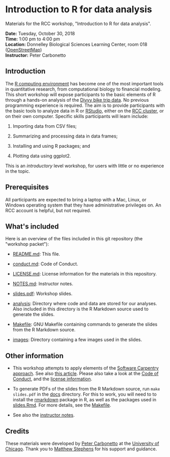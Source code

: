 # Introduction to R for data analysis

Materials for the RCC workshop, "Introduction to R for data analysis".

**Date:** Tuesday, October 30, 2018<br>
**Time:** 1:00 pm to 4:00 pm<br>
**Location:** Donnelley Biological Sciences Learning Center, room 018
([OpenStreetMap][openstreetmap])<br>
**Instructor:** Peter Carbonetto

## Introduction

The [R computing environment][R] has become one of the most important
tools in quantitative research, from computational biology to
financial modeling. This short workshop will expose participants to
the basic elements of R through a hands-on analysis of the
[Divvy bike trip data][divvy-data]. No previous programming experience
is required. The aim is to provide participants with the basic tools
to analyze data in R or [RStudio][rstudio], either on the
[RCC cluster][RCC], or on their own computer. Specific skills
participants will learn include:

1. Importing data from CSV files;

2. Summarizing and processing data in data frames;

3. Installing and using R packages; and

4. Plotting data using ggplot2.

This is an *introductory* level workshop, for users with little or no
experience in the topic.

## Prerequisites

All participants are expected to bring a laptop with a Mac, Linux, or
Windows operating system that they have administrative privileges
on. An RCC account is helpful, but not required.

## What's included

Here is an overview of the files included in this git repository (the
"workshop packet"):

+ [README.md](README.md): This file.

+ [conduct.md](conduct.md): Code of Conduct.

+ [LICENSE.md](license.md): License information for the materials in
  this repository.

+ [NOTES.md](NOTES.md): Instructor notes.

+ [slides.pdf](slides.pdf): Workshop slides.

+ [analysis](analysis): Directory where code and data are stored for
  our analyses. Also included in this directory is the R Markdown
  source used to generate the slides.

+ [Makefile](Makefile): GNU Makefile containing commands to
  generate the slides from the R Markdown source.

+ [images](images): Directory containing a few images used in the slides.

## Other information

+ This workshop attempts to apply elements of the
[Software Carpentry approach][swc]. See also
[this article][swc-lessons-learned]. Please also take a look at the
[Code of Conduct](conduct.md), and the
[license information](LICENSE.md).

+ To generate PDFs of the slides from the R Markdown source, run `make
slides.pdf` in the [docs](docs) directory. For this to work, you will
need to to install the [rmarkdown][rmarkdown] package in R, as well as
the packages used in [slides.Rmd](analysis/slides.Rmd). For more details,
see the [Makefile](docs/Makefile).

+ See also the [instructor notes](NOTES.md).

## Credits

These materials were developed by [Peter Carbonetto][peter] at the
[University of Chicago][uchicago]. Thank you to
[Matthew Stephens][matthew] for his support and guidance.

[openstreetmap]: https://www.openstreetmap.org/way/142420007
[R]: http://cran.r-project.org
[rstudio]: http://rstudio.com
[RCC]: http://rcc.uchicago.edu
[swc]: http://software-carpentry.org/lessons
[swc-lessons-learned]: http://dx.doi.org/10.12688/f1000research.3-62.v2
[rmarkdown]: https://cran.r-project.org/package=rmarkdown
[divvy-data]: https://www.divvybikes.com/system-data
[peter]: http://pcarbo.github.io
[matthew]: http://stephenslab.uchicago.edu
[uchicago]: https://www.uchicago.edu
